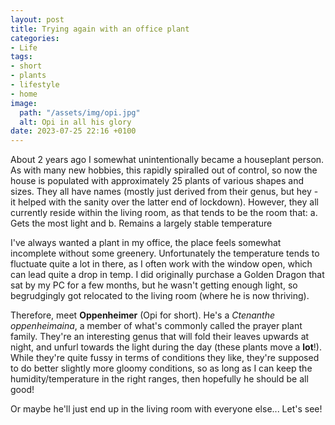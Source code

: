 ```yaml
---
layout: post
title: Trying again with an office plant
categories:
- Life
tags:
- short
- plants
- lifestyle
- home
image:
  path: "/assets/img/opi.jpg"
  alt: Opi in all his glory
date: 2023-07-25 22:16 +0100
---
```

About 2 years ago I somewhat unintentionally became a houseplant person.
As with many new hobbies, this rapidly spiralled out of control, so now the house is populated with approximately 25 plants of various shapes and sizes.
They all have names (mostly just derived from their genus, but hey - it helped with the sanity over the latter end of lockdown).
However, they all currently reside within the living room, as that tends to be the room that:
    a. Gets the most light and
    b. Remains a largely stable temperature

I've always wanted a plant in my office, the place feels somewhat incomplete without some greenery.
Unfortunately the temperature tends to fluctuate quite a lot in there, as I often work with the window open, which can lead quite a drop in temp.
I did originally purchase a Golden Dragon that sat by my PC for a few months, but he wasn't getting enough light, so begrudgingly got relocated to the living room (where he is now thriving).

Therefore, meet **Oppenheimer** (Opi for short).
He's a *Ctenanthe oppenheimaina*, a member of what's commonly called the prayer plant family.
They're an interesting genus that will fold their leaves upwards at night, and unfurl towards the light during the day (these plants move a **lot**!).
While they're quite fussy in terms of conditions they like, they're supposed to do better slightly more gloomy conditions, so as long as I can keep the humidity/temperature in the right ranges, then hopefully he should be all good!

Or maybe he'll just end up in the living room with everyone else... Let's see!